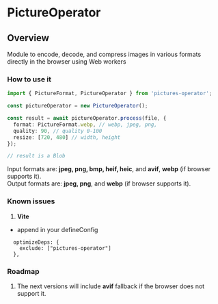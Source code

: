 # PictureOperator

## Overview

Module to encode, decode, and compress images in various formats directly in the browser using Web workers

### How to use it

```typescript
import { PictureFormat, PictureOperator } from 'pictures-operator';

const pictureOperator = new PictureOperator();

const result = await pictureOperator.process(file, {
  format: PictureFormat.webp, // webp, jpeg, png,
  quality: 90, // quality 0-100
  resize: [720, 480] // width, height
});

// result is a Blob
```

Input formats are: **jpeg, png, bmp, heif, heic**, and **avif**, **webp** (if browser supports it).\
Output formats are: **jpeg, png**, and **webp** (if browser supports it).

### Known issues

1. **Vite**

- append in your defineConfig

```
  optimizeDeps: {
    exclude: ["pictures-operator"]
  },
```

### Roadmap

1. The next versions will include **avif** fallback if the browser does not support it.
